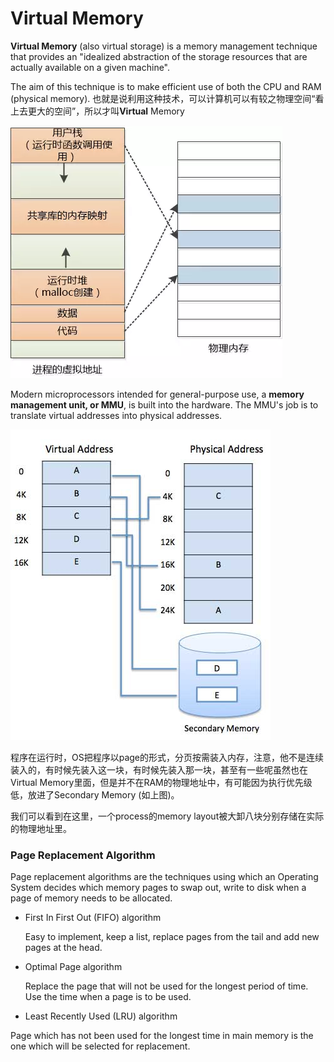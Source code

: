 # Virtual Memory

**Virtual Memory** \(also virtual storage\) is a memory management technique that provides an "idealized abstraction of the storage resources that are actually available on a given machine".

The aim of this technique is to make efficient use of both the CPU and RAM (physical memory).
也就是说利用这种技术，可以计算机可以有较之物理空间“看上去更大的空间”，所以才叫**Virtual** Memory


![Page of a process](/assets/page.png)


Modern microprocessors intended for general-purpose use, a **memory management unit, or MMU**, is built into the hardware. The MMU's job is to translate virtual addresses into physical addresses.

![MMU Translate Virtual Addresses into Physical Addresses](/assets/MMU.jpg)


程序在运行时，OS把程序以page的形式，分页按需装入内存，注意，他不是连续装入的，有时候先装入这一块，有时候先装入那一块，甚至有一些呢虽然也在Virtual Memory里面，但是并不在RAM的物理地址中，有可能因为执行优先级低，放进了Secondary Memory (如上图)。

我们可以看到在这里，一个process的memory layout被大卸八块分别存储在实际的物理地址里。

### Page Replacement Algorithm
Page replacement algorithms are the techniques using which an Operating System decides which memory pages to swap out, write to disk when a page of memory needs to be allocated. 
- First In First Out (FIFO) algorithm 
   
     Easy to implement, keep a list, replace pages from the tail and add new pages at the head.
- Optimal Page algorithm

  Replace the page that will not be used for the longest period of time. Use the time when a page is to be used.

- Least Recently Used (LRU) algorithm

Page which has not been used for the longest time in main memory is the one which will be selected for replacement.


